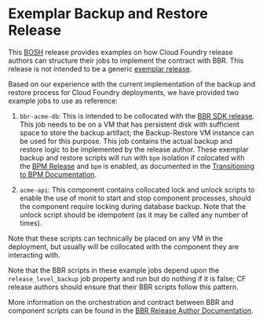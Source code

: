 # Exemplar Backup and Restore Release

This [BOSH][bosh_docs] release provides examples on how Cloud Foundry release authors can structure their jobs to implement the contract with BBR. This release is not intended to be a generic [exemplar release][exemplar_release_repo].

[bosh_docs]: https://bosh.io/docs/
[exemplar_release_repo]: https://github.com/cloudfoundry/exemplar-release

Based on our experience with the current implementation of the backup and restore process for Cloud Foundry deployments, we have provided two example jobs to use as reference:

1. `bbr-acme-db`: This is intended to be collocated with the [BBR SDK release][bbr_sdk_repo]. This job needs to be on a VM that has persistent disk with sufficient space to store the backup artifact; the Backup-Restore VM instance can be used for this purpose. This job contains the actual backup and restore logic to be implemented by the release author. These exemplar backup and restore scripts will run with `bpm` isolation if colocated with the [BPM Release][bpm_release] and `bpm` is enabled, as documented in the [Transitioning to BPM Documentation][bpm_transitioning_docs].

2. `acme-api`: This component contains collocated lock and unlock scripts to enable the use of monit to start and stop component processes, should the component require locking during database backup. Note that the unlock script should be idempotent (as it may be called any number of times).

[bbr_sdk_repo]: https://github.com/cloudfoundry/backup-and-restore-sdk-release
[bpm_release]: https://github.com/cloudfoundry/bpm-release
[bpm_transitioning_docs]: https://github.com/cloudfoundry/bpm-release/blob/master/docs/transitioning.md#updating-deployment-manifest

Note that these scripts can technically be placed on any VM in the deployment, but usually will be collocated with the component they are interacting with.

Note that the BBR scripts in these example jobs depend upon the `release_level_backup` job property and run but do nothing if it is false; CF release authors should ensure that their BBR scripts follow this pattern.

More information on the orchestration and contract between BBR and component scripts can be found in the [BBR Release Author Documentation][bbr_devguide].

[bbr_devguide]: https://docs.cloudfoundry.org/bbr/bbr-devguide.html
